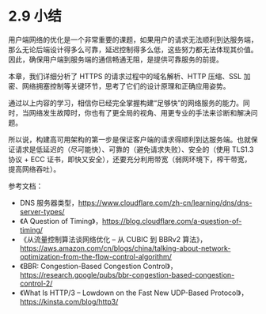 # 2.9 小结

用户端网络的优化是一个非常重要的课题，如果用户的请求无法顺利到达服务端，那么无论后端设计得多么可靠，延迟控制得多么低，这些努力都无法体现其价值。因此，确保用户端到服务端的通信畅通无阻，是提供可靠服务的前提。

本章，我们详细分析了 HTTPS 的请求过程中的域名解析、HTTP 压缩、SSL 加密、网络拥塞控制等关键环节，思考了它们的设计原理和正确应用姿势。

通过以上内容的学习，相信你已经完全掌握构建“足够快”的网络服务的能力。同时，当网络发生故障时，你也有了更全局的视角、用更专业的手法来诊断和解决问题。

所以说，构建高可用架构的第一步是保证客户端的请求得顺利到达服务端。也就保证请求是低延迟的（尽可能快）、可靠的（避免请求失败）、安全的（使用 TLS1.3 协议 + ECC 证书，即快又安全），还要充分利用带宽（弱网环境下，榨干带宽，提高网络吞吐）。

参考文档：
- DNS 服务器类型，https://www.cloudflare.com/zh-cn/learning/dns/dns-server-types/
- 《A Question of Timing》，https://blog.cloudflare.com/a-question-of-timing/
- 《从流量控制算法谈网络优化 – 从 CUBIC 到 BBRv2 算法》，https://aws.amazon.com/cn/blogs/china/talking-about-network-optimization-from-the-flow-control-algorithm/
- 《BBR: Congestion-Based Congestion Control》，https://research.google/pubs/bbr-congestion-based-congestion-control-2/
- 《What Is HTTP/3 – Lowdown on the Fast New UDP-Based Protocol》，https://kinsta.com/blog/http3/